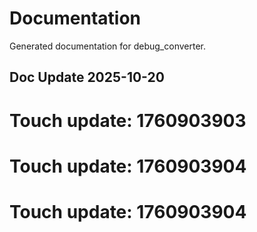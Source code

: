 # Documentation

Generated documentation for debug_converter.

## Doc Update 2025-10-20

# Touch update: 1760903903

# Touch update: 1760903904

# Touch update: 1760903904
